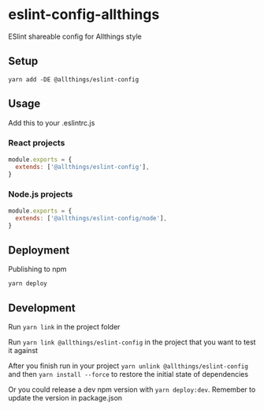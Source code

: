 # eslint-config-allthings

ESlint shareable config for Allthings style

## Setup

```shell
yarn add -DE @allthings/eslint-config
```

## Usage

Add this to your .eslintrc.js

### React projects

```js
module.exports = {
  extends: ['@allthings/eslint-config'],
}
```

### Node.js projects

```js
module.exports = {
  extends: ['@allthings/eslint-config/node'],
}
```

## Deployment

Publishing to npm

```shell
yarn deploy
```

## Development

Run `yarn link` in the project folder

Run `yarn link @allthings/eslint-config` in the project that you want to test it against

After you finish run in your project `yarn unlink @allthings/eslint-config` and then `yarn install --force`
to restore the initial state of dependencies

Or you could release a dev npm version with `yarn deploy:dev`. Remember to update the version in package.json
